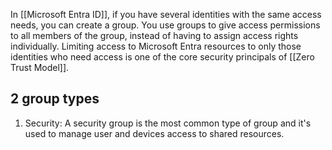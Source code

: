 In [[Microsoft Entra ID]], if you have several identities with the same access needs, you can create a group. You use groups to give access permissions to all members of the group, instead of having to assign access rights individually. Limiting access to Microsoft Entra resources to only those identities who need access is one of the core security principals of [[Zero Trust Model]].
## 2 group types
1. Security: A security group is the most common type of group and it's used to manage user and devices access to shared resources.